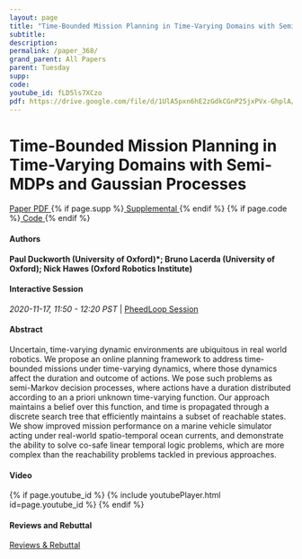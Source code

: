 ```yaml
---
layout: page
title: "Time-Bounded Mission Planning in Time-Varying Domains with Semi-MDPs and Gaussian Processes"
subtitle: 
description:
permalink: /paper_368/
grand_parent: All Papers
parent: Tuesday
supp: 
code: 
youtube_id: fLD5ls7XCzo
pdf: https://drive.google.com/file/d/1UlA5pxn6hE2zGdkCGnP25jxPVx-GhplA/view
---
```


# Time-Bounded Mission Planning in Time-Varying Domains with Semi-MDPs and Gaussian Processes

<a href="https://drive.google.com/file/d/1UlA5pxn6hE2zGdkCGnP25jxPVx-GhplA/view" target="_blank" rel="noopener noreferrer" class="btn btn-blue"><i class="fa fa-file-text-o" aria-hidden="true"></i> Paper PDF </a> {% if page.supp %}<a href="" target="_blank" rel="noopener noreferrer" class="btn btn-green"><i class="fa fa-file-text-o" aria-hidden="true"></i> Supplemental </a>{% endif %} {% if page.code %}<a href="" target="_blank" rel="noopener noreferrer" class="btn"><i class="fa fa-github" aria-hidden="true"></i> Code </a>{% endif %} 

#### Authors
**Paul Duckworth (University of Oxford)*; Bruno Lacerda (University of Oxford); Nick Hawes (Oxford Robotics Institute)**

#### Interactive Session
<em>2020-11-17, 11:50 - 12:20 PST </em> | <a href="https://pheedloop.com/corl2020/virtual/?page=sessions&section=SESVUZKJKD2LGFFL7" target="_blank" rel="noopener noreferrer"> PheedLoop Session <i class="fa fa-external-link" aria-hidden="true"></i> </a> 

#### Abstract
Uncertain, time-varying dynamic environments are ubiquitous in real world robotics. We propose an online planning framework to address time-bounded missions under time-varying dynamics, where those dynamics affect the duration and outcome of actions. We pose such problems as semi-Markov decision processes, where actions have a duration distributed according to an a priori unknown time-varying function. Our approach maintains a belief over this function, and time is propagated through a discrete search tree that efficiently maintains a subset of reachable states. We show improved mission performance on a marine vehicle simulator acting under real-world spatio-temporal ocean currents, and demonstrate the ability to solve co-safe linear temporal logic problems, which are more complex than the reachability problems tackled in previous approaches.

#### Video
{% if page.youtube_id %}
{% include youtubePlayer.html id=page.youtube_id %}
{% endif %}

#### Reviews and Rebuttal
<a href="https://drive.google.com/file/d/1fbSdzT20juZHKSM4DT0H6xgnfJVu_bmY/view" target="_blank" rel="noopener noreferrer" class="btn btn-purple"><i class="fa fa-pencil-square-o" aria-hidden="true"></i> Reviews & Rebuttal </a>

